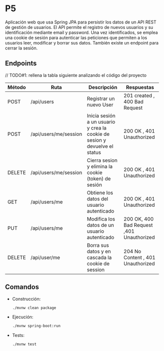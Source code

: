 # P5
Aplicación web que usa Spring JPA para persistir los datos de un API REST de gestión de usuarios.
El API permite el registro de nuevos usuarios y su identificación mediante email y password.
Una vez identificados, se emplea una cookie de sesión para autenticar las peticiones que permiten 
a los usuarios leer, modificar y borrar sus datos. También existe un endpoint para cerrar la sesión.  

## Endpoints

// TODO#1: rellena la tabla siguiente analizando el código del proyecto

| Método | Ruta          | Descripción                                                                      | Respuestas                                |
|--------|---------------|----------------------------------------------------------------------------------|-------------------------------------------|
| POST   | /api/users    | Registrar un nuevo User                                                          | 201 created , 400 Bad Request             |
| POST   | /api/users/me/session    | Inicia sesión a un usuario y crea la cookie de sesion  y devuelve el status              | 200 OK , 401 Unauthorized                 |
| DELETE   | /api/users/me/session  | Cierra sesion y elimina la cookie (token) de sesión | 200 OK  , 401 Unauthorized                |
| GET    | /api/users/me     | Obtiene los datos del usuario autenticado                                        | 200 OK  , 401 Unauthorized                |
| PUT    | /api/users/me     | Modifica los datos de un usuario autenticado                                                 | 200 OK, 400 Bad Request ,401 Unauthorized |
| DELETE | /api/user/me    | Borra sus datos y en cascada la cookie de session                                                              | 204 No Content , 401 Unauthorized         |


## Comandos 

- Construcción: 
  ```sh
  ./mvnw clean package
  ```

- Ejecución: 
  ```sh
  ./mvnw spring-boot:run
  ```

- Tests:
  ```sh
  ./mvnw test
  ```
